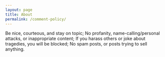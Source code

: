 ```yaml
---
layout: page
title: About
permalink: /comment-policy/
---
```


Be nice, courteous, and stay on topic; No profanity, name-calling/personal attacks, or inappropriate content; If you harass others or joke about tragedies, you will be blocked; No spam posts, or posts trying to sell anything.
